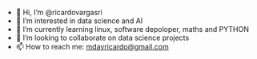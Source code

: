 - 👋 Hi, I’m @ricardovargasri
- 👀 I’m interested in data science and AI
- 🌱 I’m currently learning linux, software depoloper, maths and PYTHON
- 💞️ I’m looking to collaborate on data science projects
- 📫 How to reach me: mdayricardo@gmail.com

<!---
ricardovargasri/ricardovargasri is a ✨ special ✨ repository because its `README.md` (this file) appears on your GitHub profile.
You can click the Preview link to take a look at your changes.
--->
